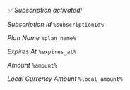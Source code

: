 *✅ Subscription activated\!*

*Subscription Id*
`%subscriptionId%`

*Plan Name*
`%plan_name%`

*Expires At*
`%expires_at%`

*Amount*
`%amount%`

*Local Currency Amount*
`%local_amount%`